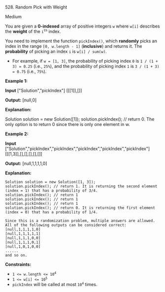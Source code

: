 ﻿528\. Random Pick with Weight

Medium

You are given a **0-indexed** array of positive integers `w` where `w[i]` describes the **weight** of the <code>i<sup>th</sup></code> index.

You need to implement the function `pickIndex()`, which **randomly** picks an index in the range `[0, w.length - 1]` (**inclusive**) and returns it. The **probability** of picking an index `i` is `w[i] / sum(w)`.

*   For example, if `w = [1, 3]`, the probability of picking index `0` is `1 / (1 + 3) = 0.25` (i.e., `25%`), and the probability of picking index `1` is `3 / (1 + 3) = 0.75` (i.e., `75%`).

**Example 1:**

**Input** ["Solution","pickIndex"] [[[1]],[]]

**Output:** [null,0]

**Explanation:** 

Solution solution = new Solution([1]); 
solution.pickIndex(); // return 0. The only option is to return 0 since there is only one element in w.

**Example 2:**

**Input** ["Solution","pickIndex","pickIndex","pickIndex","pickIndex","pickIndex"] [[[1,3]],[],[],[],[],[]]

**Output:** [null,1,1,1,1,0]

**Explanation:** 

    Solution solution = new Solution([1, 3]); 
    solution.pickIndex(); // return 1. It is returning the second element (index = 1) that has a probability of 3/4. 
    solution.pickIndex(); // return 1 
    solution.pickIndex(); // return 1 
    solution.pickIndex(); // return 1 
    solution.pickIndex(); // return 0. It is returning the first element (index = 0) that has a probability of 1/4. 

    Since this is a randomization problem, multiple answers are allowed. 
    All of the following outputs can be considered correct: 
    [null,1,1,1,1,0] 
    [null,1,1,1,1,1] 
    [null,1,1,1,0,0] 
    [null,1,1,1,0,1] 
    [null,1,0,1,0,0] 
    ...... 
    and so on.

**Constraints:**

*   <code>1 <= w.length <= 10<sup>4</sup></code>
*   <code>1 <= w[i] <= 10<sup>5</sup></code>
*   `pickIndex` will be called at most <code>10<sup>4</sup></code> times.